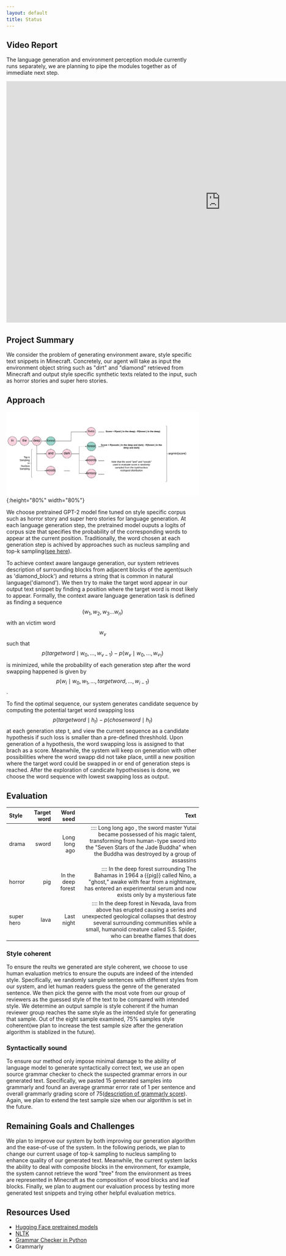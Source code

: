 ```yaml
---
layout: default
title: Status
---
```


## Video Report
The language generation and environment perception module currently runs separately, we are planning to pipe the modules together as of immediate next step.

<iframe width="1120" height="630" src="https://www.youtube.com/embed/aihWReh2ocA" frameborder="0" allow="accelerometer; autoplay; clipboard-write; encrypted-media; gyroscope; picture-in-picture" allowfullscreen></iframe>

## Project Summary

We consider the problem of generating environment aware, style specific text snippets in Minecraft. Concretely, our agent will take as input 
the environment object string such as "dirt" and "diamond" retrieved from Minecraft and output style specific synthetic texts related to 
the input, such as horror stories and super hero stories. 


## Approach

![](src/decoding.png){:height="80%" width="80%"}

We choose pretrained GPT-2 model fine tuned on style specific corpus such as horror story and super hero stories for language generation. At each language generation step, the pretrained model ouputs a logits of  corpus size that specifies the probability of the corresponding words to appear at the current position. Traditionally, the word chosen at each generation step is achived by approaches such as nucleus sampling and top-k sampling([see here](https://arxiv.org/pdf/1904.09751.pdf)). 

To achieve context aware langauge generation, our system retrieves description of surrounding blocks from adjacent blocks of the agent(such as 'diamond_block') and returns a string that is common in natural language('diamond'). We then try to make the target word appear in our output text snippet by finding a position where the target word is most likely to appear. Formally, the context aware language generation task is defined as finding a sequence $$(w_1,w_2,w_3... w_n)$$ with an victim word $$w_v$$ such that $$p(target word \mid w_0, ... , w_{v-1})-p(w_v \mid w_0, ... , w_{v_1})$$ is minimized, while the probability of each generation step after the word swapping happened is given by $$p(w_i \mid w_0, w_1, ... , target word, ... , w_{i-1})$$. 


To find the optimal sequence, our system generates candidate sequence by computing the potential target word swapping loss $$p(target word \mid h_t)-p(chosen word \mid h_t)$$ at each generation step t, and view the current sequence as a candidate hypothesis if such loss is smaller than a pre-defined threshhold. Upon generation of a hypothesis, the word swapping loss is assigned to that brach as a score. Meanwhile, the system will keep on generation with other possibilities where the word swapp did not take place, untill a new position where the target word could be swapped in or end of generation steps is reached. After the exploration of candicate hypothesises is done, we choose the word sequence with lowest swapping loss as output.



## Evaluation

| Style | Target word   | Word seed | Text |
| :---    | ---:   | ---:        | ---:  |
| drama | sword      | Long long ago | :::: Long long ago , the sword master Yutai became possessed of his magic talent, transforming from human-type sword into the "Seven Stars of the Jade Buddha" when the Buddha was destroyed by a group of assassins |
| horror | pig      | In the deep forest | :::: In the deep forest surrounding The Bahamas in 1964 a {{pig}} called Nino, a "ghost," awake with fear from a nightmare, has entered an experimental serum and now exists only by a mysterious fate |
| super hero | lava      | Last night | :::: In the deep forest in Nevada, lava from above has erupted causing a series and unexpected geological collapses that destroy several surrounding communities while a small, humanoid creature called S.S. Spider, who can breathe flames that does |

### Style coherent

To ensure the reults we generated are style coherent, we choose to use human evaluation metrics to ensure the ouputs are indeed of the intended style. Specifically, we randomly sample sentences with different styles from our system, and let human readers guess the genre of the generated sentence. We then pick the genre with the most vote from our group of reviewers as the guessed style of the text to be compared with intended style. We determine an output sample is style coherent if the human reviewer group reaches the same style as the intended style for generating that sample. Out of the eight sample examined, 75% samples style coherent(we plan to increase the test sample size after the generation algorithm is stablized in the future).

### Syntactically sound

To ensure our method only impose minimal damage to the ability of language model to generate syntactically correct text, we use an open source grammar checker to check the suspected grammar errors in our generated text. Specifically, we pasted 15 generated samples into grammarly and found an average grammar error rate of 1 per sentence and overall grammarly grading score of 75([description of grammarly score](https://support.grammarly.com/hc/en-us/articles/360007144751-What-is-Performance-and-how-is-it-calculated-)). Again, we plan to extend the test sample size when our algorithm is set in the future.

## Remaining Goals and Challenges

We plan to improve our system by both improving our generation algorithm and the ease-of-use of the system. In the following periods, we plan to change our current usage of top-k sampling to nucleus sampling to enhance quality of our generated text. Meanwhile, the current system lacks the ability to deal with composite blocks in the environment, for example, the system cannot retrieve the word "tree" from the environment as trees are represented in Minecraft as the composition of wood blocks and leaf blocks. Finally, we plan to augment our evaluation process by testing more generated test snippets and trying other helpful evaluation metrics.

## Resources Used

* [Hugging Face pretrained models](https://huggingface.co/)
* [NLTK](https://www.nltk.org/)
* [Grammar Checker in Python](https://pypi.org/project/grammar-check/)
* Grammarly
